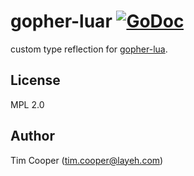 # gopher-luar [![GoDoc](https://godoc.org/layeh.com/gopher-luar?status.svg)](https://godoc.org/layeh.com/gopher-luar)

custom type reflection for [gopher-lua](https://github.com/yuin/gopher-lua).

## License

MPL 2.0

## Author

Tim Cooper (<tim.cooper@layeh.com>)
